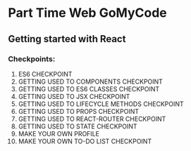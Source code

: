 Part Time Web GoMyCode
======================
Getting started with React
--------------------------
### Checkpoints:
1. ES6 CHECKPOINT
2. GETTING USED TO COMPONENTS CHECKPOINT
3. GETTING USED TO ES6 CLASSES CHECKPOINT
4. GETTING USED TO JSX CHECKPOINT
5. GETTING USED TO LIFECYCLE METHODS CHECKPOINT
6. GETTING USED TO PROPS CHECKPOINT
7. GETTING USED TO REACT-ROUTER CHECKPOINT
8. GETTING USED TO STATE CHECKPOINT
9. MAKE YOUR OWN PROFILE
10. MAKE YOUR OWN TO-DO LIST CHECKPOINT

